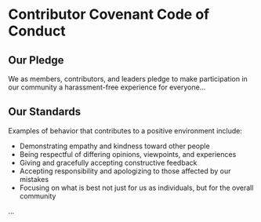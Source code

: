 # Contributor Covenant Code of Conduct

## Our Pledge

We as members, contributors, and leaders pledge to make participation in our community a harassment-free experience for everyone...

## Our Standards

Examples of behavior that contributes to a positive environment include:

*   Demonstrating empathy and kindness toward other people
*   Being respectful of differing opinions, viewpoints, and experiences
*   Giving and gracefully accepting constructive feedback
*   Accepting responsibility and apologizing to those affected by our mistakes
*   Focusing on what is best not just for us as individuals, but for the overall community

...
